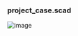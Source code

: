 ### project_case.scad
![image](https://user-images.githubusercontent.com/1192916/153139548-ab34fd3d-5e7c-433b-9cf6-48fa8a1eebe7.png)

